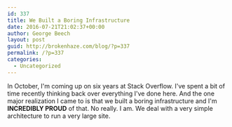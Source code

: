 ```yaml
---
id: 337
title: We Built a Boring Infrastructure
date: 2016-07-21T21:02:37+00:00
author: George Beech
layout: post
guid: http://brokenhaze.com/blog/?p=337
permalink: /?p=337
categories:
  - Uncategorized
---
```

In October, I'm coming up on six years at Stack Overflow. I've spent a bit of time recently thinking back over everything I've done here. And the one major realization I came to is that we built a boring infrastructure and I'm **INCREDIBLY PROUD** of that. No really. I am. We deal with a very simple architecture to run a very large site.